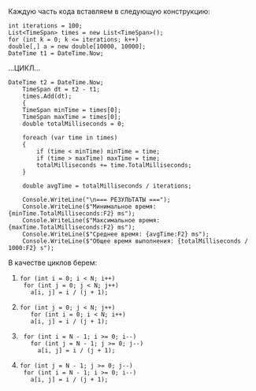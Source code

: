 Каждую часть кода вставляем в следующую конструкцию:


    int iterations = 100;
    List<TimeSpan> times = new List<TimeSpan>();
    for (int k = 0; k <= iterations; k++)
    double[,] a = new double[10000, 10000];
    DateTime t1 = DateTime.Now;
    
  ...ЦИКЛ...
    
    DateTime t2 = DateTime.Now;
        TimeSpan dt = t2 - t1;
        times.Add(dt);
        {
        TimeSpan minTime = times[0];
        TimeSpan maxTime = times[0];
        double totalMilliseconds = 0;

        foreach (var time in times)
        {
            if (time < minTime) minTime = time;
            if (time > maxTime) maxTime = time;
            totalMilliseconds += time.TotalMilliseconds;
        }

        double avgTime = totalMilliseconds / iterations;

        Console.WriteLine("\n=== РЕЗУЛЬТАТЫ ===");
        Console.WriteLine($"Минимальное время: {minTime.TotalMilliseconds:F2} ms");
        Console.WriteLine($"Максимальное время: {maxTime.TotalMilliseconds:F2} ms");
        Console.WriteLine($"Среднее время: {avgTime:F2} ms");
        Console.WriteLine($"Общее время выполнения: {totalMilliseconds / 1000:F2} s");


В качестве циклов берем:
1)     for (int i = 0; i < N; i++)
        for (int j = 0; j < N; j++)
          a[i, j] = i / (j + 1);
2)     for (int j = 0; j < N; j++)
          for (int i = 0; i < N; i++)
          a[i, j] = i / (j + 1);
3)      for (int i = N - 1; i >= 0; i--)
          for (int j = N - 1; j >= 0; j--)
            a[i, j] = i / (j + 1);
4)     for (int j = N - 1; j >= 0; j--)
        for (int i = N - 1; i >= 0; i--)
          a[i, j] = i / (j + 1);


